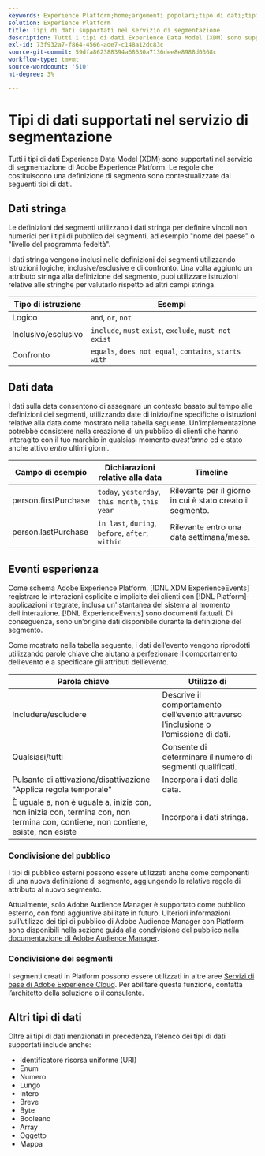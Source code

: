 ```yaml
---
keywords: Experience Platform;home;argomenti popolari;tipo di dati;tipi di dati;tipi di dati;tipo di dati;tipi di dati di segmentazione;segmentazione;segmentazione;servizio di segmentazione;tipi di dati del servizio di segmentazione;
solution: Experience Platform
title: Tipi di dati supportati nel servizio di segmentazione
description: Tutti i tipi di dati Experience Data Model (XDM) sono supportati all’interno del servizio di segmentazione Adobe. Le regole che costituiscono una definizione di segmento sono contestualizzate dai seguenti tipi di dati.
exl-id: 73f932a7-f864-4566-ade7-c148a12dc83c
source-git-commit: 59dfa862388394a68630a7136dee8e8988d0368c
workflow-type: tm+mt
source-wordcount: '510'
ht-degree: 3%

---
```


# Tipi di dati supportati nel servizio di segmentazione

Tutti i tipi di dati Experience Data Model (XDM) sono supportati nel servizio di segmentazione di Adobe Experience Platform. Le regole che costituiscono una definizione di segmento sono contestualizzate dai seguenti tipi di dati.

## Dati stringa

Le definizioni dei segmenti utilizzano i dati stringa per definire vincoli non numerici per i tipi di pubblico dei segmenti, ad esempio &quot;nome del paese&quot; o &quot;livello del programma fedeltà&quot;.

I dati stringa vengono inclusi nelle definizioni dei segmenti utilizzando istruzioni logiche, inclusive/esclusive e di confronto. Una volta aggiunto un attributo stringa alla definizione del segmento, puoi utilizzare istruzioni relative alle stringhe per valutarlo rispetto ad altri campi stringa.

| Tipo di istruzione | Esempi |
| -------------- | -------- |
| Logico | `and`, `or`, `not` |
| Inclusivo/esclusivo | `include`, `must` `exist`, `exclude`, `must not exist` |
| Confronto | `equals`, `does not equal`, `contains`, `starts with` |

## Dati data

I dati sulla data consentono di assegnare un contesto basato sul tempo alle definizioni dei segmenti, utilizzando date di inizio/fine specifiche o istruzioni relative alla data come mostrato nella tabella seguente. Un’implementazione potrebbe consistere nella creazione di un pubblico di clienti che hanno interagito con il tuo marchio in qualsiasi momento *quest&#39;anno* ed è stato anche attivo *entro* ultimi giorni.

| Campo di esempio | Dichiarazioni relative alla data | Timeline  |
| ------------- | ------------------------ | --------- |
| person.firstPurchase | `today`, `yesterday`, `this month`, `this year` | Rilevante per il giorno in cui è stato creato il segmento. |
| person.lastPurchase | `in last`, `during`, `before`, `after`, `within` | Rilevante entro una data settimana/mese. |

## Eventi esperienza

Come schema Adobe Experience Platform, [!DNL XDM ExperienceEvents] registrare le interazioni esplicite e implicite dei clienti con [!DNL Platform]- applicazioni integrate, inclusa un&#39;istantanea del sistema al momento dell&#39;interazione. [!DNL ExperienceEvents] sono documenti fattuali. Di conseguenza, sono un’origine dati disponibile durante la definizione del segmento.

Come mostrato nella tabella seguente, i dati dell’evento vengono riprodotti utilizzando parole chiave che aiutano a perfezionare il comportamento dell’evento e a specificare gli attributi dell’evento.

| Parola chiave | Utilizzo di  |
| ------- | --- |
| Includere/escludere | Descrive il comportamento dell’evento attraverso l’inclusione o l’omissione di dati. |
| Qualsiasi/tutti | Consente di determinare il numero di segmenti qualificati. |
| Pulsante di attivazione/disattivazione &quot;Applica regola temporale&quot; | Incorpora i dati della data. |
| È uguale a, non è uguale a, inizia con, non inizia con, termina con, non termina con, contiene, non contiene, esiste, non esiste | Incorpora i dati stringa. |

### Condivisione del pubblico

I tipi di pubblico esterni possono essere utilizzati anche come componenti di una nuova definizione di segmento, aggiungendo le relative regole di attributo al nuovo segmento.

Attualmente, solo Adobe Audience Manager è supportato come pubblico esterno, con fonti aggiuntive abilitate in futuro. Ulteriori informazioni sull’utilizzo dei tipi di pubblico di Adobe Audience Manager con Platform sono disponibili nella sezione [guida alla condivisione del pubblico nella documentazione di Adobe Audience Manager](https://experienceleague.adobe.com/docs/audience-manager/user-guide/implementation-integration-guides/integration-experience-platform/aam-aep-audience-sharing.html).

### Condivisione dei segmenti

I segmenti creati in Platform possono essere utilizzati in altre aree [Servizi di base di Adobe Experience Cloud](https://experienceleague.adobe.com/docs/core-services/interface/experience-cloud.html?lang=it). Per abilitare questa funzione, contatta l’architetto della soluzione o il consulente.

## Altri tipi di dati

Oltre ai tipi di dati menzionati in precedenza, l’elenco dei tipi di dati supportati include anche:

- Identificatore risorsa uniforme (URI)
- Enum
- Numero
- Lungo
- Intero
- Breve
- Byte
- Booleano
- Array
- Oggetto
- Mappa
